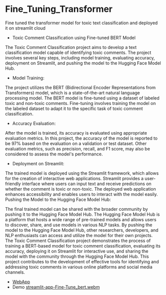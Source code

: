 # Fine_Tuning_Transformer
Fine tuned the transformer model for toxic text classification and deployed it on streamlit cloud

* Toxic Comment Classification using Fine-tuned BERT Model

The Toxic Comment Classification project aims to develop a text classification model capable of identifying toxic comments. The project involves several key steps, including model training, evaluating accuracy, deployment on Streamlit, and pushing the model to the Hugging Face Model Hub.

* Model Training:

The project utilizes the BERT (Bidirectional Encoder Representations from Transformers) model, which is a state-of-the-art natural language processing model.
The BERT model is fine-tuned using a dataset of labeled toxic and non-toxic comments.
Fine-tuning involves training the model on the labeled dataset to adapt it to the specific task of toxic comment classification.
* Accuracy Evaluation:

After the model is trained, its accuracy is evaluated using appropriate evaluation metrics.
In this project, the accuracy of the model is reported to be 97% based on the evaluation on a validation or test dataset.
Other evaluation metrics, such as precision, recall, and F1 score, may also be considered to assess the model's performance.
* Deployment on Streamlit:

The trained model is deployed using the Streamlit framework, which allows for the creation of interactive web applications.
Streamlit provides a user-friendly interface where users can input text and receive predictions on whether the comment is toxic or non-toxic.
The deployed web application enhances accessibility and enables users to interact with the model easily.
Pushing the Model to the Hugging Face Model Hub:

The final trained model can be shared with the broader community by pushing it to the Hugging Face Model Hub.
The Hugging Face Model Hub is a platform that hosts a wide range of pre-trained models and allows users to discover, share, and use models in various NLP tasks.
By pushing the model to the Hugging Face Model Hub, other researchers, developers, and NLP enthusiasts can access and utilize the model for their own projects.
The Toxic Comment Classification project demonstrates the process of training a BERT-based model for toxic comment classification, evaluating its accuracy, deploying it on Streamlit for interactive use, and sharing the model with the community through the Hugging Face Model Hub. This project contributes to the development of effective tools for identifying and addressing toxic comments in various online platforms and social media channels.

* [WebApp](https://asjad895-fine-tuning-transformer-app-5ftww8.streamlit.app/)
* Demo
[streamlit-app-Fine-Tune_bert.webm](https://github.com/asjad895/Fine_Tuning_Transformer/assets/109430048/dd598d07-a11f-4e1b-9390-cb9340c91b5d)

